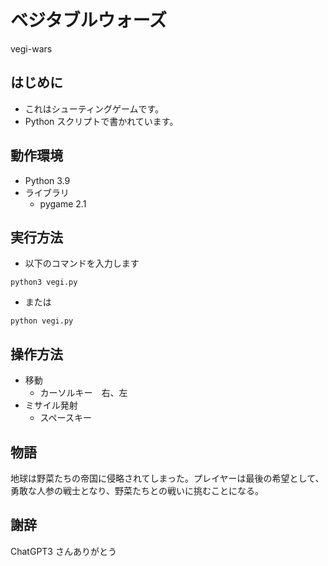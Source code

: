 # ベジタブルウォーズ
vegi-wars

## はじめに
- これはシューティングゲームです。
- Python スクリプトで書かれています。

## 動作環境
- Python 3.9
- ライブラリ
    - pygame 2.1


## 実行方法
- 以下のコマンドを入力します
```
python3 vegi.py
```
- または
```
python vegi.py
```

## 操作方法
- 移動
    - カーソルキー　右、左
- ミサイル発射
    - スペースキー

## 物語
地球は野菜たちの帝国に侵略されてしまった。プレイヤーは最後の希望として、勇敢な人参の戦士となり、野菜たちとの戦いに挑むことになる。

## 謝辞
ChatGPT3 さんありがとう
